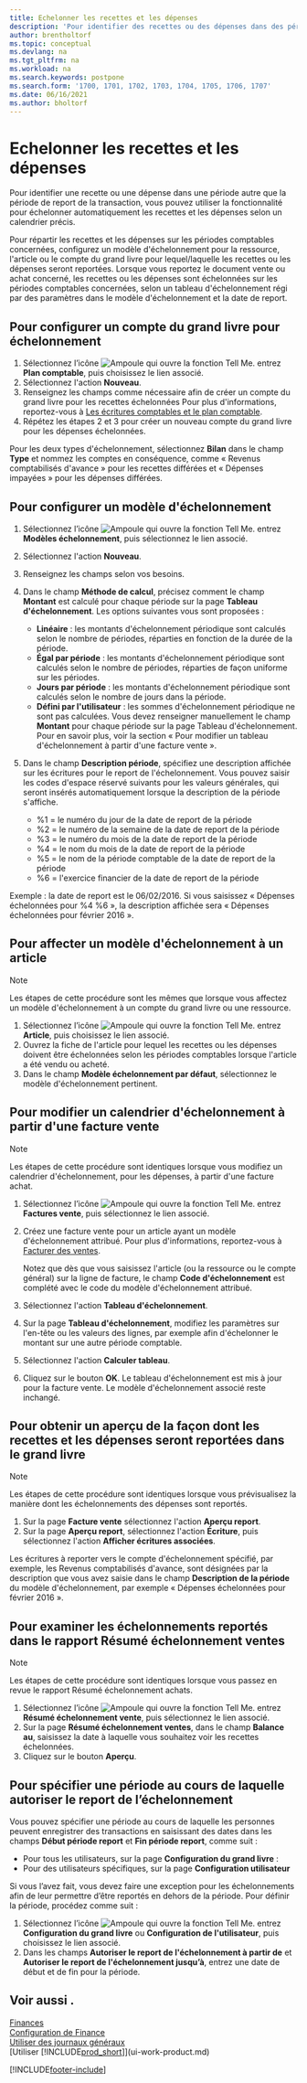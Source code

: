 ```yaml
---
title: Echelonner les recettes et les dépenses
description: 'Pour identifier des recettes ou des dépenses dans des période autres que la période de report de la transaction, vous pouvez utiliser la fonctionnalité pour les échelonner ou les reporter automatiquement selon un calendrier précis.'
author: brentholtorf
ms.topic: conceptual
ms.devlang: na
ms.tgt_pltfrm: na
ms.workload: na
ms.search.keywords: postpone
ms.search.form: '1700, 1701, 1702, 1703, 1704, 1705, 1706, 1707'
ms.date: 06/16/2021
ms.author: bholtorf
---
```

# Echelonner les recettes et les dépenses

Pour identifier une recette ou une dépense dans une période autre que la période de report de la transaction, vous pouvez utiliser la fonctionnalité pour échelonner automatiquement les recettes et les dépenses selon un calendrier précis.

Pour répartir les recettes et les dépenses sur les périodes comptables concernées, configurez un modèle d'échelonnement pour la ressource, l'article ou le compte du grand livre pour lequel/laquelle les recettes ou les dépenses seront reportées. Lorsque vous reportez le document vente ou achat concerné, les recettes ou les dépenses sont échelonnées sur les périodes comptables concernées, selon un tableau d'échelonnement régi par des paramètres dans le modèle d'échelonnement et la date de report.

## Pour configurer un compte du grand livre pour échelonnement

1. Sélectionnez l’icône ![Ampoule qui ouvre la fonction Tell Me.](media/ui-search/search_small.png "Dites-moi ce que vous voulez faire") entrez **Plan comptable**, puis choisissez le lien associé.
2. Sélectionnez l'action **Nouveau**.
3. Renseignez les champs comme nécessaire afin de créer un compte du grand livre pour les recettes échelonnées Pour plus d'informations, reportez-vous à [Les écritures comptables et le plan comptable](finance-general-ledger.md).
4. Répétez les étapes 2 et 3 pour créer un nouveau compte du grand livre pour les dépenses échelonnées.

Pour les deux types d'échelonnement, sélectionnez **Bilan** dans le champ **Type** et nommez les comptes en conséquence, comme « Revenus comptabilisés d'avance » pour les recettes différées et « Dépenses impayées » pour les dépenses différées.

## Pour configurer un modèle d'échelonnement

1. Sélectionnez l’icône ![Ampoule qui ouvre la fonction Tell Me.](media/ui-search/search_small.png "Dites-moi ce que vous voulez faire") entrez **Modèles échelonnement**, puis sélectionnez le lien associé.
2. Sélectionnez l'action **Nouveau**.
3. Renseignez les champs selon vos besoins.
4. Dans le champ **Méthode de calcul**, précisez comment le champ **Montant** est calculé pour chaque période sur la page **Tableau d'échelonnement**. Les options suivantes vous sont proposées :

   * **Linéaire** : les montants d'échelonnement périodique sont calculés selon le nombre de périodes, réparties en fonction de la durée de la période.
   * **Égal par période** : les montants d'échelonnement périodique sont calculés selon le nombre de périodes, réparties de façon uniforme sur les périodes.
   * **Jours par période** : les montants d'échelonnement périodique sont calculés selon le nombre de jours dans la période.
   * **Défini par l'utilisateur** : les sommes d'échelonnement périodique ne sont pas calculées. Vous devez renseigner manuellement le champ **Montant** pour chaque période sur la page Tableau d'échelonnement. Pour en savoir plus, voir la section « Pour modifier un tableau d'échelonnement à partir d'une facture vente ».
5. Dans le champ **Description période**, spécifiez une description affichée sur les écritures pour le report de l'échelonnement. Vous pouvez saisir les codes d'espace réservé suivants pour les valeurs générales, qui seront insérés automatiquement lorsque la description de la période s'affiche.

   * %1 = le numéro du jour de la date de report de la période
   * %2 = le numéro de la semaine de la date de report de la période
   * %3 = le numéro du mois de la date de report de la période
   * %4 = le nom du mois de la date de report de la période
   * %5 = le nom de la période comptable de la date de report de la période
   * %6 = l'exercice financier de la date de report de la période

Exemple : la date de report est le 06/02/2016. Si vous saisissez « Dépenses échelonnées pour %4 %6 », la description affichée sera « Dépenses échelonnées pour février 2016 ».

## Pour affecter un modèle d'échelonnement à un article

> [!NOTE]  
> Les étapes de cette procédure sont les mêmes que lorsque vous affectez un modèle d'échelonnement à un compte du grand livre ou une ressource.

1. Sélectionnez l’icône ![Ampoule qui ouvre la fonction Tell Me.](media/ui-search/search_small.png "Dites-moi ce que vous voulez faire") entrez **Article**, puis choisissez le lien associé.
2. Ouvrez la fiche de l'article pour lequel les recettes ou les dépenses doivent être échelonnées selon les périodes comptables lorsque l'article a été vendu ou acheté.
3. Dans le champ **Modèle échelonnement par défaut**, sélectionnez le modèle d'échelonnement pertinent.

## Pour modifier un calendrier d'échelonnement à partir d'une facture vente

> [!NOTE]  
> Les étapes de cette procédure sont identiques lorsque vous modifiez un calendrier d'échelonnement, pour les dépenses, à partir d'une facture achat.

1. Sélectionnez l’icône ![Ampoule qui ouvre la fonction Tell Me.](media/ui-search/search_small.png "Dites-moi ce que vous voulez faire") entrez **Factures vente**, puis sélectionnez le lien associé.
2. Créez une facture vente pour un article ayant un modèle d'échelonnement attribué. Pour plus d'informations, reportez-vous à [Facturer des ventes](sales-how-invoice-sales.md).

    Notez que dès que vous saisissez l'article (ou la ressource ou le compte général) sur la ligne de facture, le champ **Code d'échelonnement** est complété avec le code du modèle d'échelonnement attribué.
3. Sélectionnez l'action **Tableau d'échelonnement**.
4. Sur la page **Tableau d'échelonnement**, modifiez les paramètres sur l'en-tête ou les valeurs des lignes, par exemple afin d'échelonner le montant sur une autre période comptable.
5. Sélectionnez l'action **Calculer tableau**.
6. Cliquez sur le bouton **OK**. Le tableau d'échelonnement est mis à jour pour la facture vente. Le modèle d'échelonnement associé reste inchangé.

## Pour obtenir un aperçu de la façon dont les recettes et les dépenses seront reportées dans le grand livre

> [!NOTE]  
> Les étapes de cette procédure sont identiques lorsque vous prévisualisez la manière dont les échelonnements des dépenses sont reportés.

1. Sur la page **Facture vente** sélectionnez l'action **Aperçu report**.
2. Sur la page **Aperçu report**, sélectionnez l'action **Écriture**, puis sélectionnez l'action **Afficher écritures associées**.

Les écritures à reporter vers le compte d'échelonnement spécifié, par exemple, les Revenus comptabilisés d'avance, sont désignées par la description que vous avez saisie dans le champ **Description de la période** du modèle d'échelonnement, par exemple « Dépenses échelonnées pour février 2016 ».

## Pour examiner les échelonnements reportés dans le rapport Résumé échelonnement ventes

> [!NOTE]  
> Les étapes de cette procédure sont identiques lorsque vous passez en revue le rapport Résumé échelonnement achats.

1. Sélectionnez l’icône ![Ampoule qui ouvre la fonction Tell Me.](media/ui-search/search_small.png "Dites-moi ce que vous voulez faire") entrez **Résumé échelonnement vente**, puis sélectionnez le lien associé.
2. Sur la page **Résumé échelonnement ventes**, dans le champ **Balance au**, saisissez la date à laquelle vous souhaitez voir les recettes échelonnées.
3. Cliquez sur le bouton **Aperçu**.

## Pour spécifier une période au cours de laquelle autoriser le report de l’échelonnement

Vous pouvez spécifier une période au cours de laquelle les personnes peuvent enregistrer des transactions en saisissant des dates dans les champs **Début période report** et **Fin période report**, comme suit :

* Pour tous les utilisateurs, sur la page **Configuration du grand livre** :
* Pour des utilisateurs spécifiques, sur la page **Configuration utilisateur**

Si vous l’avez fait, vous devez faire une exception pour les échelonnements afin de leur permettre d’être reportés en dehors de la période. Pour définir la période, procédez comme suit :

1. Sélectionnez l’icône ![Ampoule qui ouvre la fonction Tell Me.](media/ui-search/search_small.png "Dites-moi ce que vous voulez faire") entrez **Configuration du grand livre** ou **Configuration de l'utilisateur**, puis choisissez le lien associé.
2. Dans les champs **Autoriser le report de l'échelonnement à partir de** et **Autoriser le report de l'échelonnement jusqu’à**, entrez une date de début et de fin pour la période.

## Voir aussi .

[Finances](finance.md)  
[Configuration de Finance](finance-setup-finance.md)  
[Utiliser des journaux généraux](ui-work-general-journals.md)  
[Utiliser [!INCLUDE[prod_short](includes/prod_short.md)]](ui-work-product.md)


[!INCLUDE[footer-include](includes/footer-banner.md)]
